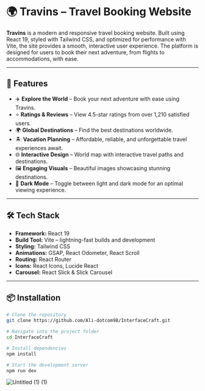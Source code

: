 # 🌍 Travins – Travel Booking Website

**Travins** is a modern and responsive travel booking website. Built using React 19, styled with Tailwind CSS, and optimized for performance with Vite, the site provides a smooth, interactive user experience. The platform is designed for users to book their next adventure, from flights to accommodations, with ease.


---

## 🚀 Features

- ✈️ **Explore the World** – Book your next adventure with ease using Travins. 
- ⭐ **Ratings & Reviews** – View 4.5-star ratings from over 1,210 satisfied users.
- 🌍 **Global Destinations** – Find the best destinations worldwide.
- 🏝️ **Vacation Planning** – Affordable, reliable, and unforgettable travel experiences await.
- 🌐 **Interactive Design** – World map with interactive travel paths and destinations.
- 🖼️ **Engaging Visuals** – Beautiful images showcasing stunning destinations.
- 🌙 **Dark Mode** – Toggle between light and dark mode for an optimal viewing experience.
---

## 🛠️ Tech Stack

- **Framework:** React 19  
- **Build Tool:** Vite – lightning-fast builds and development  
- **Styling:** Tailwind CSS  
- **Animations:** GSAP, React Odometer, React Scroll  
- **Routing:** React Router  
- **Icons:** React Icons, Lucide React  
- **Carousel:** React Slick & Slick Carousel  

---

## 📦 Installation

```bash
# Clone the repository
git clone https://github.com/Ali-dotcom98/InterfaceCraft.git

# Navigate into the project folder
cd InterfaceCraft

# Install dependencies
npm install

# Start the development server
npm run dev
```
![Untitled (1) (1)](https://github.com/user-attachments/assets/148abee3-a2ea-4025-a2ff-804470c07a65)

